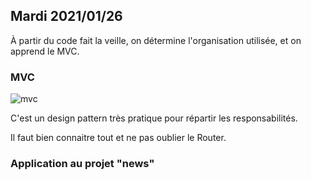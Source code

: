 ## Mardi 2021/01/26

À partir du code fait la veille, on détermine l'organisation utilisée, et on apprend le MVC.

### MVC

![mvc](2021_01_26_0go_Kleki.png)

C'est un design pattern très pratique pour répartir les responsabilités.

Il faut bien connaitre tout et ne pas oublier le Router.

### Application au projet "news"

